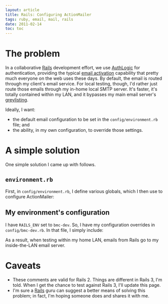 ```yaml
---
layout: article
title: Rails: Configuring ActionMailer
tags: ruby, email, mail, rails
date: 2011-02-14
toc: toc
---
```


# The problem

In a collaborative [Rails][] development effort, we use [AuthLogic][] for
authentication, providing the typical [email activation][] capability that
pretty much everyone on the web uses these days. By default, the email is
routed through my client's email service. For local testing, though, I'd
rather just route those emails through my in-home local SMTP server. It's
faster, it's totally contained within my LAN, and it bypasses my main email
server's [greylisting][].

Ideally, I want:

* the default email configuration to be set in the `config/environment.rb`
  file; and
* the ability, in my own configuration, to override those settings.

# A simple solution

One simple solution I came up with follows.

## `environment.rb`

First, in `config/environment.rb`, I define various globals, which I then
use to configure ActionMailer:

<script src="https://gist.github.com/826322.js"></script>

## My environment's configuration

I have `RAILS_ENV` set to `bmc-dev`. So, I have my configuration overrides
in `config/bmc-dev.rb`. In that file, I simply include:

<script src="https://gist.github.com/826333.js"> </script>

As a result, when testing within my home LAN, emails from Rails go to my
inside-the-LAN email server.

# Caveats

* These comments are valid for Rails 2. Things are different in Rails 3,
  I'm told. When I get the chance to test against Rails 3, I'll update this
  page.
* I'm sure a [Rails][] guru can suggest a better means of solving this problem;
  in fact, I'm hoping someone does and shares it with me.

[Rails]: http://www.rubyonrails.org/
[AuthLogic]: https://github.com/binarylogic/authlogic
[email activation]: https://github.com/matthooks/authlogic-activation-tutorial
[greylisting]: http://greylisting.org/
